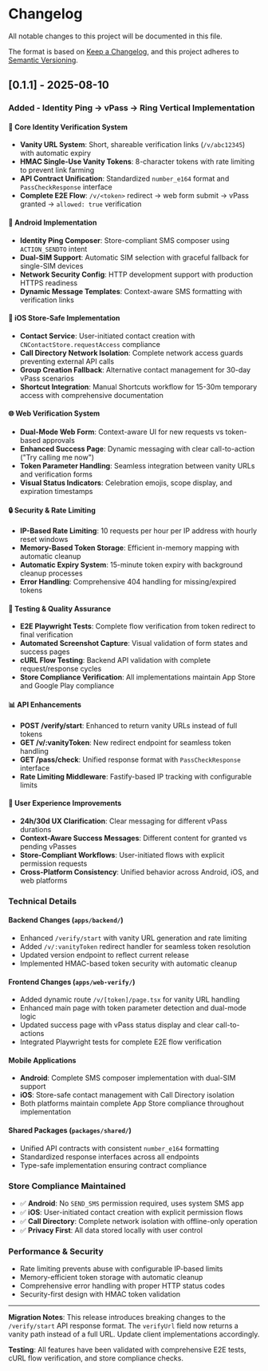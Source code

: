 # Changelog

All notable changes to this project will be documented in this file.

The format is based on [Keep a Changelog](https://keepachangelog.com/en/1.0.0/),
and this project adheres to [Semantic Versioning](https://semver.org/spec/v2.0.0.html).

## [0.1.1] - 2025-08-10

### Added - Identity Ping → vPass → Ring Vertical Implementation

#### 🎯 Core Identity Verification System
- **Vanity URL System**: Short, shareable verification links (`/v/abc12345`) with automatic expiry
- **HMAC Single-Use Vanity Tokens**: 8-character tokens with rate limiting to prevent link farming
- **API Contract Unification**: Standardized `number_e164` format and `PassCheckResponse` interface
- **Complete E2E Flow**: `/v/<token>` redirect → web form submit → vPass granted → `allowed: true` verification

#### 🤖 Android Implementation
- **Identity Ping Composer**: Store-compliant SMS composer using `ACTION_SENDTO` intent
- **Dual-SIM Support**: Automatic SIM selection with graceful fallback for single-SIM devices
- **Network Security Config**: HTTP development support with production HTTPS readiness
- **Dynamic Message Templates**: Context-aware SMS formatting with verification links

#### 📱 iOS Store-Safe Implementation
- **Contact Service**: User-initiated contact creation with `CNContactStore.requestAccess` compliance
- **Call Directory Network Isolation**: Complete network access guards preventing external API calls
- **Group Creation Fallback**: Alternative contact management for 30-day vPass scenarios
- **Shortcut Integration**: Manual Shortcuts workflow for 15-30m temporary access with comprehensive documentation

#### 🌐 Web Verification System
- **Dual-Mode Web Form**: Context-aware UI for new requests vs token-based approvals
- **Enhanced Success Page**: Dynamic messaging with clear call-to-action ("Try calling me now")
- **Token Parameter Handling**: Seamless integration between vanity URLs and verification forms
- **Visual Status Indicators**: Celebration emojis, scope display, and expiration timestamps

#### 🔒 Security & Rate Limiting
- **IP-Based Rate Limiting**: 10 requests per hour per IP address with hourly reset windows
- **Memory-Based Token Storage**: Efficient in-memory mapping with automatic cleanup
- **Automatic Expiry System**: 15-minute token expiry with background cleanup processes
- **Error Handling**: Comprehensive 404 handling for missing/expired tokens

#### 🧪 Testing & Quality Assurance
- **E2E Playwright Tests**: Complete flow verification from token redirect to final verification
- **Automated Screenshot Capture**: Visual validation of form states and success pages
- **cURL Flow Testing**: Backend API validation with complete request/response cycles
- **Store Compliance Verification**: All implementations maintain App Store and Google Play compliance

#### 📊 API Enhancements
- **POST /verify/start**: Enhanced to return vanity URLs instead of full tokens
- **GET /v/:vanityToken**: New redirect endpoint for seamless token handling
- **GET /pass/check**: Unified response format with `PassCheckResponse` interface
- **Rate Limiting Middleware**: Fastify-based IP tracking with configurable limits

#### 🎨 User Experience Improvements
- **24h/30d UX Clarification**: Clear messaging for different vPass durations
- **Context-Aware Success Messages**: Different content for granted vs pending vPasses
- **Store-Compliant Workflows**: User-initiated flows with explicit permission requests
- **Cross-Platform Consistency**: Unified behavior across Android, iOS, and web platforms

### Technical Details

#### Backend Changes (`apps/backend/`)
- Enhanced `/verify/start` with vanity URL generation and rate limiting
- Added `/v/:vanityToken` redirect handler for seamless token resolution
- Updated version endpoint to reflect current release
- Implemented HMAC-based token security with automatic cleanup

#### Frontend Changes (`apps/web-verify/`)
- Added dynamic route `/v/[token]/page.tsx` for vanity URL handling
- Enhanced main page with token parameter detection and dual-mode logic
- Updated success page with vPass status display and clear call-to-actions
- Integrated Playwright tests for complete E2E flow verification

#### Mobile Applications
- **Android**: Complete SMS composer implementation with dual-SIM support
- **iOS**: Store-safe contact management with Call Directory isolation
- Both platforms maintain complete App Store compliance throughout implementation

#### Shared Packages (`packages/shared/`)
- Unified API contracts with consistent `number_e164` formatting
- Standardized response interfaces across all endpoints
- Type-safe implementation ensuring contract compliance

### Store Compliance Maintained
- ✅ **Android**: No `SEND_SMS` permission required, uses system SMS app
- ✅ **iOS**: User-initiated contact creation with explicit permission flows
- ✅ **Call Directory**: Complete network isolation with offline-only operation
- ✅ **Privacy First**: All data stored locally with user control

### Performance & Security
- Rate limiting prevents abuse with configurable IP-based limits
- Memory-efficient token storage with automatic cleanup
- Comprehensive error handling with proper HTTP status codes
- Security-first design with HMAC token validation

---

**Migration Notes**: This release introduces breaking changes to the `/verify/start` API response format. The `verifyUrl` field now returns a vanity path instead of a full URL. Update client implementations accordingly.

**Testing**: All features have been validated with comprehensive E2E tests, cURL flow verification, and store compliance checks.